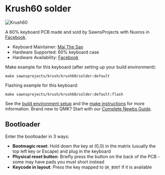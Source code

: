 # Krush60 solder

![Krush60](https://i.imgur.com/v8n2ED7h.jpeg)

A 60% keyboard PCB made and sold by SawnsProjects with Nuxros in [Facebook](https://www.facebook.com/groups/vnmkmarket/posts/1412997345762674). 

* Keyboard Maintainer: [Mai The San](https://github.com/MaiTheSan)
* Hardware Supported: 60% keyboard case
* Hardware Availability: [Facebook](https://www.facebook.com/groups/vnmkmarket/posts/1412997345762674)

Make example for this keyboard (after setting up your build environment):

    make sawnsprojects/krush/krush60/solder:default

Flashing example for this keyboard:

    make sawnsprojects/krush/krush60/solder:default:flash

See the [build environment setup](https://docs.qmk.fm/#/getting_started_build_tools) and the [make instructions](https://docs.qmk.fm/#/getting_started_make_guide) for more information. Brand new to QMK? Start with our [Complete Newbs Guide](https://docs.qmk.fm/#/newbs).

## Bootloader

Enter the bootloader in 3 ways:

* **Bootmagic reset**: Hold down the key at (0,0) in the matrix (usually the top left key or Escape) and plug in the keyboard
* **Physical reset button**: Briefly press the button on the back of the PCB - some may have pads you must short instead
* **Keycode in layout**: Press the key mapped to `QK_BOOT` if it is available
